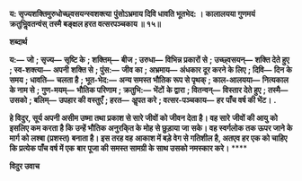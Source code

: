 **य: सृज्यशक्तिमुरुधोच्छ्वसयन्स्वशक्त्या** **पुंसोऽभ्रमाय दिवि धावति भूतभेद: ।** **कालालयया गुणमयं क्रतुभिॢवतन्वंस्** **तस्मै बङ्क्षल हरत वत्सरपञ्चकाय ॥ १५॥** 

**शब्दार्थ** 

**य:—** **जो** **; सृज्य—** **सृष्टि के** **; शक्तिम्—** **बीज** **; उरुधा—** **विभिन्न प्रकारों से** **; उच्छ्वसयन्—** **शक्ति देते हुए** **; स्व-शक्त्या—** **अपनी** **शक्ति से** **; पुंस:—** **जीव का** **; अभ्रमाय—** **अंधकार दूर करने के लिए** **; दिवि—** **दिन के समय** **; धावति—** **चलता है** **; भूत-भेद:—** **अन्य समस्त भौतिक रूप से पृथक्** **; काल-आलयया—** **नित्यकाल के नाम से** **; गुण-मयम्—** **भौतिक परिणाम** **; क्रतुभि:—** **भेंटों** **के द्वारा** **; वितन्वन्—** **विस्तार देते हुए** **; तस्मै—** **उसको** **; बलिम्—** **उपहार की वस्तुएँ** **; हरत—** **अॢपत करे** **; वत्सर-पञ्चकाय—** **हर** **पाँच वर्ष की भेंट।** **.** 

**हे विदुर, सूर्य अपनी असीम उष्मा तथा प्रकाश से सारे जीवों को जीवन देता है। वह सारे** **जीवों की आयु को इसलिए कम करता है कि उन्हें भौतिक अनुरकि्त के मोह से छुड़ाया जा** **सके। वह स्वर्गलोक तक ऊपर जाने के मार्ग को लश्बा (प्रशस्त) बनाता है। इस तरह वह** **आकाश में बड़े वेग से गतिशील है, अतएव हर एक को चाहिए कि प्रत्येक पाँच वर्ष में एक** **बार पूजा की समस्त सामग्री के साथ उसको नमस्कार करे।** **** 

**विदुर उवाच** 